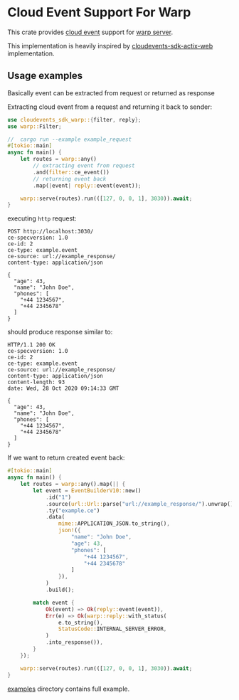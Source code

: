 # Cloud Event Support For Warp

This crate provides [cloud event](https://github.com/cloudevents/sdk-rust) support for [warp server](https://github.com/seanmonstar/warp).

This implementation is heavily inspired by [cloudevents-sdk-actix-web](https://github.com/cloudevents/sdk-rust/tree/master/cloudevents-sdk-actix-web)
implementation.

## Usage examples

Basically event can be extracted from request or returned as response

Extracting cloud event from a request and returning it back to sender:

```rust
use cloudevents_sdk_warp::{filter, reply};
use warp::Filter;

//  cargo run --example example_request
#[tokio::main]
async fn main() {
    let routes = warp::any()
        // extracting event from request
        .and(filter::ce_event())
        // returning event back
        .map(|event| reply::event(event));

    warp::serve(routes).run(([127, 0, 0, 1], 3030)).await;
}
```

executing `http` request:

```http
POST http://localhost:3030/
ce-specversion: 1.0
ce-id: 2
ce-type: example.event
ce-source: url://example_response/
content-type: application/json

{
  "age": 43,
  "name": "John Doe",
  "phones": [
    "+44 1234567",
    "+44 2345678"
  ]
}
```

should produce response similar to:

```
HTTP/1.1 200 OK
ce-specversion: 1.0
ce-id: 2
ce-type: example.event
ce-source: url://example_response/
content-type: application/json
content-length: 93
date: Wed, 28 Oct 2020 09:14:33 GMT

{
  "age": 43,
  "name": "John Doe",
  "phones": [
    "+44 1234567",
    "+44 2345678"
  ]
}
```

If we want to return created event back:

```rust
#[tokio::main]
async fn main() {
    let routes = warp::any().map(|| {
        let event = EventBuilderV10::new()
            .id("1")
            .source(url::Url::parse("url://example_response/").unwrap())
            .ty("example.ce")
            .data(
                mime::APPLICATION_JSON.to_string(),
                json!({
                    "name": "John Doe",
                    "age": 43,
                    "phones": [
                        "+44 1234567",
                        "+44 2345678"
                    ]
                }),
            )
            .build();

        match event {
            Ok(event) => Ok(reply::event(event)),
            Err(e) => Ok(warp::reply::with_status(
                e.to_string(),
                StatusCode::INTERNAL_SERVER_ERROR,
            )
            .into_response()),
        }
    });

    warp::serve(routes).run(([127, 0, 0, 1], 3030)).await;
}
```

[examples](examples/) directory contains full example.
